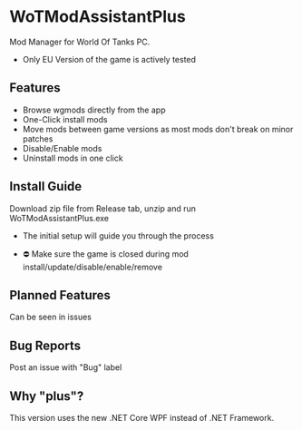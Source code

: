# WoTModAssistantPlus
Mod Manager for World Of Tanks PC. <br>
- Only EU Version of the game is actively tested

## Features
- Browse wgmods directly from the app
- One-Click install mods
- Move mods between game versions as most mods don't break on minor patches
- Disable/Enable mods
- Uninstall mods in one click
## Install Guide
Download zip file from Release tab, unzip and run WoTModAssistantPlus.exe
- The initial setup will guide you through the process

- ⛔️ Make sure the game is closed during mod install/update/disable/enable/remove

## Planned Features
Can be seen in issues

## Bug Reports
Post an issue with "Bug" label

## Why "plus"?
This version uses the new .NET Core WPF instead of .NET Framework.

